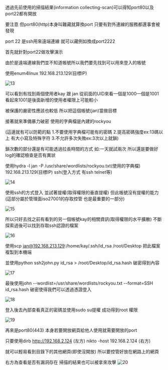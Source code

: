透過先前使用的掃描結果(information collecting-scan)可以得知port80以及port22都有開放

要注意 但port80(http)本身叫難藏就算換port 只要有對外連線的服務都還事會被發現

port 22 是ssh用來遠端連線 就可以藏例如換成port2222

首先就針對port22做攻擊演示

由於是遠端連線我們並不知道帳號所以我們要先找到可以用來登入的帳號

使用enum4linux 192.168.213.129(目標IP)

![13](https://user-images.githubusercontent.com/49279418/117274124-57b57c00-ae8f-11eb-9bbd-5264248dd539.png)

可以看到有找到兩個使用者kay 跟 jan 從前面的UID來看一個是1000一個是1001看起來1001是後面新增的使用者權限上可能較小

被保護的嚴密性應該也較低 所以把這個帳號(jan)當做目標

接著就來準備暴力破密 使用的字典檔是內建的rockyou

(這邊就有可以防範的點 1.不要使用字典檔可能有的密碼 2.提高密碼強度ex:13碼以上 有大小寫及特殊字符 3.不允許多次失敗ex:3次以上就鎖)

鎖次數的部分還是有可能透過拉長時間的方式 如:一天就試兩次 所以還是要做好log的確認檢查是否有異狀

使用hydra -l jan -P /usr/share/wordlists/rockyou.txt(使用的字典檔) 192.168.213.129(目標IP) ssh(登入方式 有ssh telnet等)

![14](https://user-images.githubusercontent.com/49279418/117276940-f5aa4600-ae91-11eb-9f3e-78ee68c3a023.png)

使用ssh的方式登入 並試著提權(取得權限的垂直提權) 但此帳號沒有提權的能力(這部分屬於管理面iso27001的存取控管 也是最重要的一部分)

![15](https://user-images.githubusercontent.com/49279418/117277785-bd573780-ae92-11eb-860f-994e3863bf4b.png)

所以只好去找之前有看到的另一個帳號kay的相關資訊(取得權限的水平擴散) 不斷探索過後可以找到存取ssh認證的檔案

![16](https://user-images.githubusercontent.com/49279418/117278941-cac0f180-ae93-11eb-9ab0-349c99a5a175.png)

使用scp jan@192.168.213.129:/home/kay/.ssh/id_rsa /root/Desktop 把此檔案複製到本機端 

並使用python ssh2john.py id_rsa > /root/Desktop/id_rsa.hash 破密得到內容

![17](https://user-images.githubusercontent.com/49279418/117301824-9a864c80-aead-11eb-8f12-5ae85c76e1cd.png)


最後使用john --wordlist=/usr/share/wordlists/rockyou.txt --format=SSH id_rsa.hash 破密使得我們可以透過憑證登入

![18](https://user-images.githubusercontent.com/49279418/117301919-b0940d00-aead-11eb-81f6-a28d9c6e10be.png)

登入後去內部查看真正的密碼並使用sudo su提權 成功得到root 權限

![19](https://user-images.githubusercontent.com/49279418/117302479-42037f00-aeae-11eb-8e58-d2cc3defc954.png)

再來是port80(443) 本身若要開放網頁給他人使用就需要開放的port 

只要使用dirb http://192.168.2.124 (左方)  nikto -host 192.168.2.124 (右方)

就可以輕易看到目錄下的其他網頁(即使沒開放) 所以要控管好放在網路上的網頁  

右方為查看是否有漏洞存在 掃描的結果也可以被拿來攻擊 
![20](https://user-images.githubusercontent.com/49279418/117319931-58193b80-aebe-11eb-8f0d-0a12c423cbc0.png)





